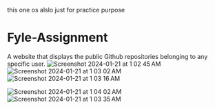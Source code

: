 this one os alslo just for practice purpose


# Fyle-Assignment
A website that displays the public Github repositories belonging to any specific user.
![Screenshot 2024-01-21 at 1 02 45 AM](https://github.com/Pankkaj64/Fyle-Assignment/assets/136394864/79c6e515-2f23-4b8d-a0cc-07f728099488)
![Screenshot 2024-01-21 at 1 03 02 AM](https://github.com/Pankkaj64/Fyle-Assignment/assets/136394864/e5d8b75a-c558-4e55-b827-f135a38560a1)
![Screenshot 2024-01-21 at 1 03 16 AM](https://github.com/Pankkaj64/Fyle-Assignment/assets/136394864/32d40788-f71f-43c6-9445-4d3b5fd05d0e)

![Screenshot 2024-01-21 at 1 04 02 AM](https://github.com/Pankkaj64/Fyle-Assignment/assets/136394864/6e336968-18e4-497f-8f43-3f8325809521)
![Screenshot 2024-01-21 at 1 03 35 AM](https://github.com/Pankkaj64/Fyle-Assignment/assets/136394864/7e9678cd-7017-4126-bb26-bef0ac23164c)

